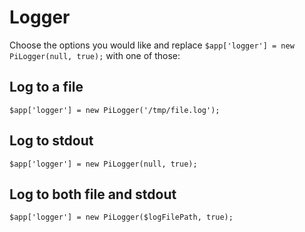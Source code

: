 # Logger

Choose the options you would like and replace ```$app['logger'] = new PiLogger(null, true);``` with one of those:

## Log to a file

```
$app['logger'] = new PiLogger('/tmp/file.log');
```

## Log to stdout

```
$app['logger'] = new PiLogger(null, true);
```

## Log to both file and stdout

```
$app['logger'] = new PiLogger($logFilePath, true);
```
